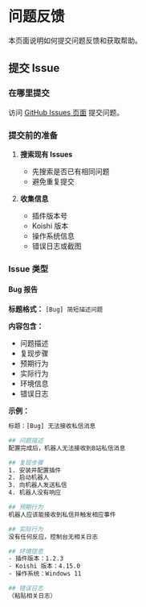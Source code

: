 # 问题反馈

本页面说明如何提交问题反馈和获取帮助。

## 提交 Issue

### 在哪里提交

访问 [GitHub Issues 页面](https://github.com/Roberta001/koishi-plugin-adapter-bilibili-dm/issues) 提交问题。

### 提交前的准备

1. **搜索现有 Issues**
   - 先搜索是否已有相同问题
   - 避免重复提交

2. **收集信息**
   - 插件版本号
   - Koishi 版本
   - 操作系统信息
   - 错误日志或截图

### Issue 类型

#### Bug 报告

**标题格式：** `[Bug] 简短描述问题`

**内容包含：**
- 问题描述
- 复现步骤
- 预期行为
- 实际行为
- 环境信息
- 错误日志

**示例：**
```bash
标题：[Bug] 无法接收私信消息

## 问题描述
配置完成后，机器人无法接收到B站私信消息

## 复现步骤
1. 安装并配置插件
2. 启动机器人
3. 向机器人发送私信
4. 机器人没有响应

## 预期行为
机器人应该能接收到私信并触发相应事件

## 实际行为
没有任何反应，控制台无相关日志

## 环境信息
- 插件版本：1.2.3
- Koishi 版本：4.15.0
- 操作系统：Windows 11

## 错误日志
（粘贴相关日志）
```

